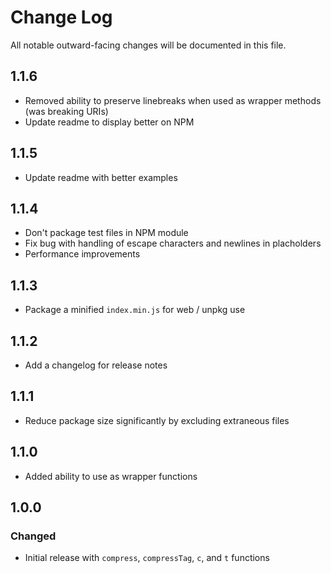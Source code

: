 # Change Log

All notable outward-facing changes will be documented in this file.

## 1.1.6
- Removed ability to preserve linebreaks when used as wrapper methods (was
  breaking URIs)
- Update readme to display better on NPM

## 1.1.5

- Update readme with better examples

## 1.1.4

- Don't package test files in NPM module
- Fix bug with handling of escape characters and newlines in placholders
- Performance improvements

## 1.1.3

- Package a minified `index.min.js` for web / unpkg use

## 1.1.2

- Add a changelog for release notes

## 1.1.1

- Reduce package size significantly by excluding extraneous files

## 1.1.0

- Added ability to use as wrapper functions

## 1.0.0

### Changed

- Initial release with `compress`, `compressTag`, `c`, and `t` functions
